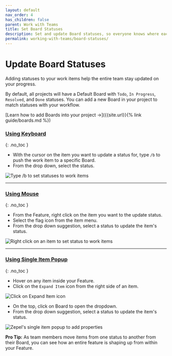 ```yaml
---
layout: default
nav_order: 4
has_children: false
parent: Work with Teams
title: Set Board Statuses
description: Set and update Board statuses, so everyone knows where each work stands and is always in sync.
permalink: working-with-teams/board-statuses/
---
```

# Update Board Statuses

Adding statuses to your work items help the entire team stay updated on your progress. 

By default, all projects will have a Default Board with ```Todo```, ```In Progress```, ```Resolved```, and ```Done``` statuses. You can add a new Board in your project to match statuses with your workflow.

[Learn how to add Boards into your project ->]({{site.url}}{% link guide/boards.md %})

### <u>Using Keyboard</u>
{: .no_toc }
- With the cursor on the item you want to update a status for, type ```/b``` to push the work item to a specific Board.
- From the drop down, select the status.

![Type /b to set statuses to work items](/guide/assets/uploads/zepel-status-with-keyboard.gif "Set Status using Keyboard")

---

### <u>Using Mouse</u>
{: .no_toc }
- From the Feature, right click on the item you want to the update status.
- Select the flag icon from the item menu.
- From the drop down suggestion, select a status to update the item's status.

![Right click on an item to set status to work items](/guide/assets/uploads/zepel-status-with-mouse.gif "Set Status using Mouse")

---

### <u>Using Single Item Popup</u>
{: .no_toc }
- Hover on any item inside your Feature. 
- Click on the ```Expand Item``` icon from the right side of an item.

![Click on Expand Item icon](/guide/assets/uploads/expand-item.png "Expand Item Icon")

- On the top, click on Board to open the dropdown.
- From the drop down suggestion, select a status to update the item's status.

![Zepel's single item popup to add properties](/guide/assets/uploads/zepel-popup.png "Single Item Popup")

__Pro Tip:__ As team members move items from one status to another from their Board, you can see how an entire feature is shaping up from within your Feature.